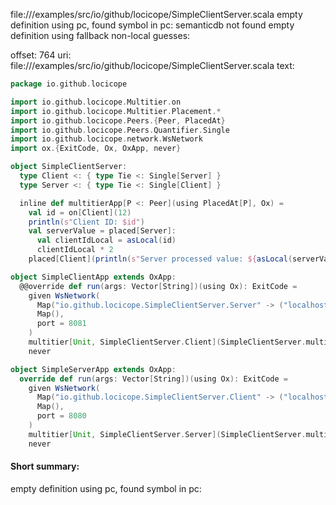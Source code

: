 file://<WORKSPACE>/examples/src/io/github/locicope/SimpleClientServer.scala
empty definition using pc, found symbol in pc: 
semanticdb not found
empty definition using fallback
non-local guesses:

offset: 764
uri: file://<WORKSPACE>/examples/src/io/github/locicope/SimpleClientServer.scala
text:
```scala
package io.github.locicope

import io.github.locicope.Multitier.on
import io.github.locicope.Multitier.Placement.*
import io.github.locicope.Peers.{Peer, PlacedAt}
import io.github.locicope.Peers.Quantifier.Single
import io.github.locicope.network.WsNetwork
import ox.{ExitCode, Ox, OxApp, never}

object SimpleClientServer:
  type Client <: { type Tie <: Single[Server] }
  type Server <: { type Tie <: Single[Client] }

  inline def multitierApp[P <: Peer](using PlacedAt[P], Ox) =
    val id = on[Client](12)
    println(s"Client ID: $id")
    val serverValue = placed[Server]:
      val clientIdLocal = asLocal(id)
      clientIdLocal * 2
    placed[Client](println(s"Server processed value: ${asLocal(serverValue)}"))

object SimpleClientApp extends OxApp:
  @@override def run(args: Vector[String])(using Ox): ExitCode =
    given WsNetwork(
      Map("io.github.locicope.SimpleClientServer.Server" -> ("localhost", 8080)),
      Map(),
      port = 8081
    )
    multitier[Unit, SimpleClientServer.Client](SimpleClientServer.multitierApp)
    never

object SimpleServerApp extends OxApp:
  override def run(args: Vector[String])(using Ox): ExitCode =
    given WsNetwork(
      Map("io.github.locicope.SimpleClientServer.Client" -> ("localhost", 8081)),
      Map(),
      port = 8080
    )
    multitier[Unit, SimpleClientServer.Server](SimpleClientServer.multitierApp)
    never

```


#### Short summary: 

empty definition using pc, found symbol in pc: 